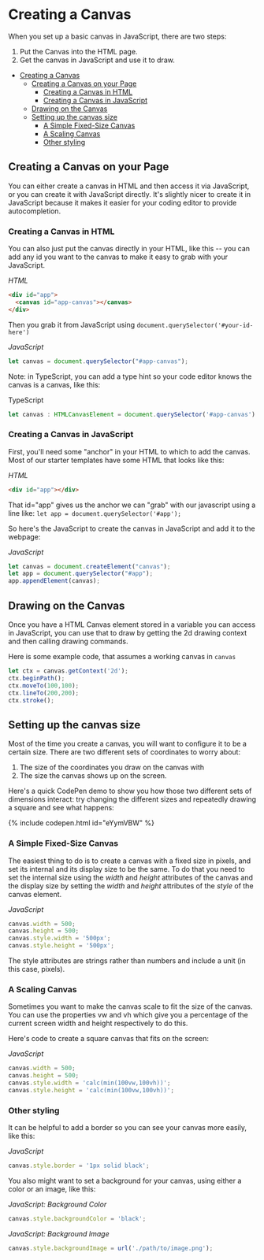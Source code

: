 # Creating a Canvas

When you set up a basic canvas in JavaScript, there are two steps:

1. Put the Canvas into the HTML page.
2. Get the canvas in JavaScript and use it to draw.

- [Creating a Canvas](#creating-a-canvas)
  - [Creating a Canvas on your Page](#creating-a-canvas-on-your-page)
    - [Creating a Canvas in HTML](#creating-a-canvas-in-html)
    - [Creating a Canvas in JavaScript](#creating-a-canvas-in-javascript)
  - [Drawing on the Canvas](#drawing-on-the-canvas)
  - [Setting up the canvas size](#setting-up-the-canvas-size)
    - [A Simple Fixed-Size Canvas](#a-simple-fixed-size-canvas)
    - [A Scaling Canvas](#a-scaling-canvas)
    - [Other styling](#other-styling)

## Creating a Canvas on your Page

You can either create a canvas in HTML and then access it via JavaScript, or you can create it with JavaScript directly. It's slightly nicer to create it in JavaScript because it makes it easier for your coding editor to provide autocompletion.

### Creating a Canvas in HTML

You can also just put the canvas directly in your HTML, like this -- you can add any id you want to the canvas to make it easy to grab with your JavaScript.

*HTML*

```html
<div id="app">
  <canvas id="app-canvas"></canvas>
</div>
```

Then you grab it from JavaScript using `document.querySelector('#your-id-here')`

*JavaScript*
```javascript
let canvas = document.querySelector("#app-canvas");
```

Note: in TypeScript, you can add a type hint so your code editor knows the canvas is a canvas, like this:

TypeScript
```typescript
let canvas : HTMLCanvasElement = document.querySelector('#app-canvas')
```

### Creating a Canvas in JavaScript

First, you'll need some "anchor" in your HTML to which to add the canvas. Most of our starter templates have some HTML that looks like this:

*HTML*
```html
<div id="app"></div>
```

That id="app" gives us the anchor we can "grab" with our javascript using a line like:
`let app = document.querySelector('#app');`

So here's the JavaScript to create the canvas in JavaScript and add it to the webpage:

*JavaScript*
```javascript
let canvas = document.createElement("canvas");
let app = document.querySelector("#app");
app.appendElement(canvas);
```

## Drawing on the Canvas

Once you have a HTML Canvas element stored in a variable you can access in JavaScript, you can use that to draw by getting the 2d drawing context and then calling drawing commands.

Here is some example code, that assumes a working canvas in `canvas`

```javascript
let ctx = canvas.getContext('2d');
ctx.beginPath();
ctx.moveTo(100,100);
ctx.lineTo(200,200);
ctx.stroke();
```

## Setting up the canvas size

Most of the time you create a canvas, you will want to configure it to be a certain size. There are two different sets of coordinates to worry about:

1. The size of the coordinates you draw on the canvas with
2. The size the canvas shows up on the screen.

Here's a quick CodePen demo to show you how those two different sets of dimensions interact: try changing the different sizes and repeatedly drawing a square and see what happens:

{% include codepen.html id="eYymVBW" %}


### A Simple Fixed-Size Canvas
The easiest thing to do is to create a canvas with a fixed size in pixels, and set its internal and its display size to be the same. To do that you need to set the internal size using the *width* and *height* attributes of the canvas and the display size by setting the *width* and *height* attributes of the *style* of the canvas element.

*JavaScript*
```javascript
canvas.width = 500;
canvas.height = 500;
canvas.style.width = '500px';
canvas.style.height = '500px'; 
```

The style attributes are strings rather than numbers and include a unit (in this case, pixels).

### A Scaling Canvas

Sometimes you want to make the canvas scale to fit the size of the canvas. You can use the properties vw and vh which give you a percentage of the current screen width and height respectively to do this.

Here's code to create a square canvas that fits on the screen:

*JavaScript*
```javascript
canvas.width = 500;
canvas.height = 500;
canvas.style.width = 'calc(min(100vw,100vh))';
canvas.style.height = 'calc(min(100vw,100vh))';
```

### Other styling

It can be helpful to add a border so you can see your canvas more easily, like this:

*JavaScript*
```javascript
canvas.style.border = '1px solid black';
```

You also might want to set a background for your canvas, using either a color or an image, like this:

*JavaScript: Background Color*
```javascript
canvas.style.backgroundColor = 'black';
```

*JavaScript: Background Image*
```javascript
canvas.style.backgroundImage = url('./path/to/image.png');
```


